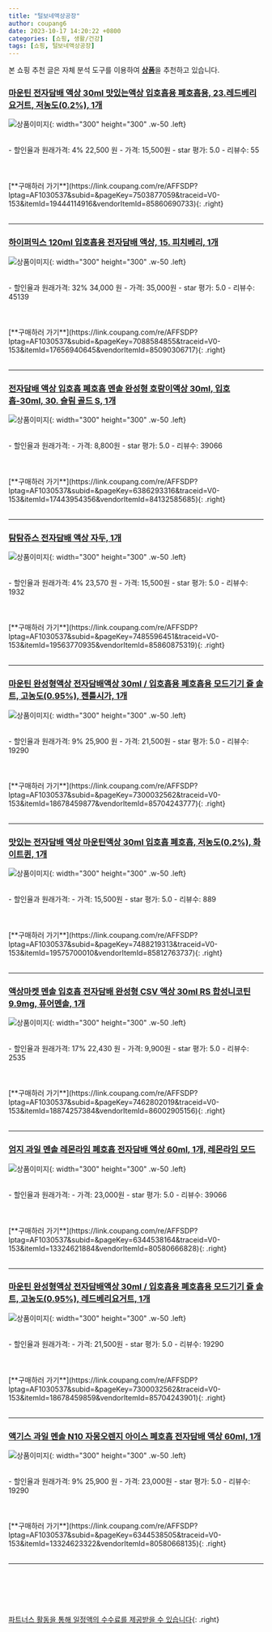 ```yaml
---
title: "털보네액상공장"
author: coupang6
date: 2023-10-17 14:20:22 +0800
categories: [쇼핑, 생활/건강]
tags: [쇼핑, 털보네액상공장]
---
```


본 쇼핑 추천 글은 자체 분석 도구를 이용하여 [**상품**](https://link.coupang.com/a/bao1ui)을 추천하고 있습니다.

### [마운틴 전자담배 액상 30ml 맛있는액상 입호흡용 폐호흡용, 23.레드베리요거트, 저농도(0.2%), 1개](https://link.coupang.com/re/AFFSDP?lptag=AF1030537&subid=&pageKey=7503877059&traceid=V0-153&itemId=19444114916&vendorItemId=85860690733)

![상품이미지](https://img1a.coupangcdn.com/image/coupang/list/adultProduct_plp.png){: width="300" height="300" .w-50 .left}


<br>
- 할인율과 원래가격: 4%  22,500   원
- 가격: 15,500원
- star 평가: 5.0
- 리뷰수: 55
<br>
<br>
<br>
<br>
[**구매하러 가기**](https://link.coupang.com/re/AFFSDP?lptag=AF1030537&subid=&pageKey=7503877059&traceid=V0-153&itemId=19444114916&vendorItemId=85860690733){: .right}
<br>
<br>

---

### [하이퍼믹스 120ml 입호흡용 전자담배 액상, 15. 피치베리, 1개](https://link.coupang.com/re/AFFSDP?lptag=AF1030537&subid=&pageKey=7088584855&traceid=V0-153&itemId=17656940645&vendorItemId=85090306717)

![상품이미지](https://img1a.coupangcdn.com/image/coupang/list/adultProduct_plp.png){: width="300" height="300" .w-50 .left}


<br>
- 할인율과 원래가격: 32%  34,000   원
- 가격: 35,000원
- star 평가: 5.0
- 리뷰수: 45139
<br>
<br>
<br>
<br>
[**구매하러 가기**](https://link.coupang.com/re/AFFSDP?lptag=AF1030537&subid=&pageKey=7088584855&traceid=V0-153&itemId=17656940645&vendorItemId=85090306717){: .right}
<br>
<br>

---

### [전자담배 액상 입호흡 폐호흡 멘솔 완성형 호랑이액상 30ml, 입호흡-30ml, 30. 슬림 골드 S, 1개](https://link.coupang.com/re/AFFSDP?lptag=AF1030537&subid=&pageKey=6386293316&traceid=V0-153&itemId=17443954356&vendorItemId=84132585685)

![상품이미지](https://img1a.coupangcdn.com/image/coupang/list/adultProduct_plp.png){: width="300" height="300" .w-50 .left}


<br>
- 할인율과 원래가격: 
- 가격: 8,800원
- star 평가: 5.0
- 리뷰수: 39066
<br>
<br>
<br>
<br>
[**구매하러 가기**](https://link.coupang.com/re/AFFSDP?lptag=AF1030537&subid=&pageKey=6386293316&traceid=V0-153&itemId=17443954356&vendorItemId=84132585685){: .right}
<br>
<br>

---

### [탐탐쥬스 전자담배 액상 자두, 1개](https://link.coupang.com/re/AFFSDP?lptag=AF1030537&subid=&pageKey=7485596451&traceid=V0-153&itemId=19563770935&vendorItemId=85860875319)

![상품이미지](https://img1a.coupangcdn.com/image/coupang/list/adultProduct_plp.png){: width="300" height="300" .w-50 .left}


<br>
- 할인율과 원래가격: 4%  23,570   원
- 가격: 15,500원
- star 평가: 5.0
- 리뷰수: 1932
<br>
<br>
<br>
<br>
[**구매하러 가기**](https://link.coupang.com/re/AFFSDP?lptag=AF1030537&subid=&pageKey=7485596451&traceid=V0-153&itemId=19563770935&vendorItemId=85860875319){: .right}
<br>
<br>

---

### [마운틴 완성형액상 전자담배액상 30ml / 입호흡용 폐호흡용 모드기기 쥴 솔트, 고농도(0.95%), 젠틀시가, 1개](https://link.coupang.com/re/AFFSDP?lptag=AF1030537&subid=&pageKey=7300032562&traceid=V0-153&itemId=18678459877&vendorItemId=85704243777)

![상품이미지](https://img1a.coupangcdn.com/image/coupang/list/adultProduct_plp.png){: width="300" height="300" .w-50 .left}


<br>
- 할인율과 원래가격: 9%  25,900   원
- 가격: 21,500원
- star 평가: 5.0
- 리뷰수: 19290
<br>
<br>
<br>
<br>
[**구매하러 가기**](https://link.coupang.com/re/AFFSDP?lptag=AF1030537&subid=&pageKey=7300032562&traceid=V0-153&itemId=18678459877&vendorItemId=85704243777){: .right}
<br>
<br>

---

### [맛있는 전자담배 액상 마운틴액상 30ml 입호흡 폐호흡, 저농도(0.2%), 화이트퀸, 1개](https://link.coupang.com/re/AFFSDP?lptag=AF1030537&subid=&pageKey=7488219313&traceid=V0-153&itemId=19575700010&vendorItemId=85812763737)

![상품이미지](https://img1a.coupangcdn.com/image/coupang/list/adultProduct_plp.png){: width="300" height="300" .w-50 .left}


<br>
- 할인율과 원래가격: 
- 가격: 15,500원
- star 평가: 5.0
- 리뷰수: 889
<br>
<br>
<br>
<br>
[**구매하러 가기**](https://link.coupang.com/re/AFFSDP?lptag=AF1030537&subid=&pageKey=7488219313&traceid=V0-153&itemId=19575700010&vendorItemId=85812763737){: .right}
<br>
<br>

---

### [액상마켓 멘솔 입호흡 전자담배 완성형 CSV 액상 30ml RS 합성니코틴 9.9mg, 퓨어멘솔, 1개](https://link.coupang.com/re/AFFSDP?lptag=AF1030537&subid=&pageKey=7462802019&traceid=V0-153&itemId=18874257384&vendorItemId=86002905156)

![상품이미지](https://img1a.coupangcdn.com/image/coupang/list/adultProduct_plp.png){: width="300" height="300" .w-50 .left}


<br>
- 할인율과 원래가격: 17%  22,430   원
- 가격: 9,900원
- star 평가: 5.0
- 리뷰수: 2535
<br>
<br>
<br>
<br>
[**구매하러 가기**](https://link.coupang.com/re/AFFSDP?lptag=AF1030537&subid=&pageKey=7462802019&traceid=V0-153&itemId=18874257384&vendorItemId=86002905156){: .right}
<br>
<br>

---

### [엄지 과일 멘솔 레몬라임 폐호흡 전자담배 액상 60ml, 1개, 레몬라임 모드](https://link.coupang.com/re/AFFSDP?lptag=AF1030537&subid=&pageKey=6344538164&traceid=V0-153&itemId=13324621884&vendorItemId=80580666828)

![상품이미지](https://img1a.coupangcdn.com/image/coupang/list/adultProduct_plp.png){: width="300" height="300" .w-50 .left}


<br>
- 할인율과 원래가격: 
- 가격: 23,000원
- star 평가: 5.0
- 리뷰수: 39066
<br>
<br>
<br>
<br>
[**구매하러 가기**](https://link.coupang.com/re/AFFSDP?lptag=AF1030537&subid=&pageKey=6344538164&traceid=V0-153&itemId=13324621884&vendorItemId=80580666828){: .right}
<br>
<br>

---

### [마운틴 완성형액상 전자담배액상 30ml / 입호흡용 폐호흡용 모드기기 쥴 솔트, 고농도(0.95%), 레드베리요거트, 1개](https://link.coupang.com/re/AFFSDP?lptag=AF1030537&subid=&pageKey=7300032562&traceid=V0-153&itemId=18678459859&vendorItemId=85704243901)

![상품이미지](https://img1a.coupangcdn.com/image/coupang/list/adultProduct_plp.png){: width="300" height="300" .w-50 .left}


<br>
- 할인율과 원래가격: 
- 가격: 21,500원
- star 평가: 5.0
- 리뷰수: 19290
<br>
<br>
<br>
<br>
[**구매하러 가기**](https://link.coupang.com/re/AFFSDP?lptag=AF1030537&subid=&pageKey=7300032562&traceid=V0-153&itemId=18678459859&vendorItemId=85704243901){: .right}
<br>
<br>

---

### [액기스 과일 멘솔 N10 자몽오렌지 아이스 폐호흡 전자담배 액상 60ml, 1개](https://link.coupang.com/re/AFFSDP?lptag=AF1030537&subid=&pageKey=6344538505&traceid=V0-153&itemId=13324623322&vendorItemId=80580668135)

![상품이미지](https://img1a.coupangcdn.com/image/coupang/list/adultProduct_plp.png){: width="300" height="300" .w-50 .left}


<br>
- 할인율과 원래가격: 9%  25,900   원
- 가격: 23,000원
- star 평가: 5.0
- 리뷰수: 19290
<br>
<br>
<br>
<br>
[**구매하러 가기**](https://link.coupang.com/re/AFFSDP?lptag=AF1030537&subid=&pageKey=6344538505&traceid=V0-153&itemId=13324623322&vendorItemId=80580668135){: .right}
<br>
<br>

---
<br><br><br><br><br> [파트너스 활동을 통해 일정액의 수수료를 제공받을 수 있습니다](https://link.coupang.com/a/bao1ui){: .right}